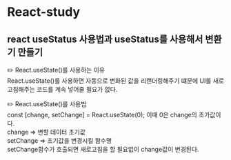 # React-study

<h2>react useStatus 사용법과 useStatus를 사용해서 변환기 만들기</h2>

✏️ React.useState()를 사용하는 이유<br>
React.useState()를 사용하면 자동으로 변화된 값을 리랜더링해주기 떄문에 UI를 새로고침해주는 코드를 계속 넣어줄 필요가 없다.

✏️ React.useState()를 사용법<br>
const [change, setChange] = React.useState(0); 이때 0은 change의 초가값이다.<br>
change => 변할 데이터 초기값 <br>
setChange => 초기값을 변경시킬 함수명<br>
setChange함수가 호출되면 새로고침을 할 필요없이 change값이 변경된다.
